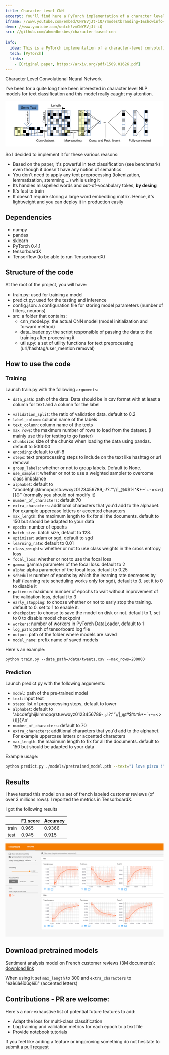 ```yaml
---
title: Character Level CNN
excerpt: You'll find here a PyTorch implementation of a character level CNN for text classification by Zhang and Lecun (2015).
iframe: //www.youtube.com/embed/CNY8VjJt-iQ/?modestbranding=1&showinfo=0&autohide=1&rel=0
demo: //www.youtube.com/watch?v=CNY8VjJt-iQ
src: //github.com/ahmedbesbes/character-based-cnn

info:
  idea: This is a PyTorch implementation of a character-level convolutional neural network for text classification.
  tech: [PyTorch]
  links:
    - [Original paper, https://arxiv.org/pdf/1509.01626.pdf]
---
```


Character Level Convolutional Neural Network

I've been for a quite long time been interested in character level NLP models for text classification and this model really caught my attention.

<img src="./images/character-level-cnn/character_cnn.png">

So I decided to implement it for these various reasons:

- Based on the paper, it's powerful in text classification (see benchmark) even though it doesn't have any notion of semantics
- You don't need to apply any text preprocessing (tokenization, lemmatization, stemming ...) while using it
- Its handles misspelled words and out-of-vocabulary tokes, **by desing**
- It's fast to train
- It doesn't require storing a large word embedding matrix. Hence, it's lightweight and you can deploy it in production easily

## Dependencies

- numpy
- pandas
- sklearn
- PyTorch 0.4.1
- tensorboardX
- Tensorflow (to be able to run TensorboardX)

## Structure of the code

At the root of the project, you will have:

- train.py: used for training a model
- predict.py: used for the testing and inference
- config.json: a configuration file for storing model parameters (number of filters, neurons)
- src: a folder that contains:
    * cnn_model.py: the actual CNN model (model initialization and forward method)
    * data_loader.py: the script responsible of passing the data to the training after processing it
    * utils.py: a set of utility functions for text preprocessing (url/hashtag/user_mention removal)

## How to use the code

### Training

Launch train.py with the following `arguments`:

* `data_path`: path of the data. Data should be in csv format with at least a column for text and a column for the label
- `validation_split`: the ratio of validation data. default to 0.2
- `label_column`: column name of the labels
- `text_column`: column name of the texts 
- `max_rows`: the maximum number of rows to load from the dataset. (I mainly use this for testing to go faster)
- `chunksize`: size of the chunks when loading the data using pandas. default to 500000
- `encoding`: default to utf-8
- `steps`: text preprocessing steps to include on the text like hashtag or url removal
- `group_labels`: whether or not to group labels. Default to None.
- `use_sampler`: whether or not to use a weighted sampler to overcome class imbalance
- `alphabet`: default to "abcdefghijklmnopqrstuvwxyz0123456789,;.!?:'\"/\\|_@#$%^&*~\`+-=<>()[]{}" (normally you should not modify it)
- `number_of_characters`: default 70
- `extra_characters`: additional characters that you'd add to the alphabet. For example uppercase letters or accented characters
- `max_length`: the maximum length to fix for all the documents. default to 150 but should be adapted to your data
- `epochs`: number of epochs 
- `batch_size`: batch size, default to 128.
- `optimizer`: adam or sgd, default to sgd
- `learning_rate`: default to 0.01
- `class_weights`: whether or not to use class weights in the cross entropy loss
- `focal_loss`: whether or not to use the focal loss
- `gamma`: gamma parameter of the focal loss. default to 2 
- `alpha`: alpha parameter of the focal loss. default to 0.25
- `schedule`: number of epochs by which the learning rate decreases by half (learning rate scheduling works only for sgd), default to 3. set it to 0 to disable it
- `patience`: maximum number of epochs to wait without improvement of the validation loss, default to 3
- `early_stopping`: to choose whether or not to early stop the training. default to 0. set to 1 to enable it.
- `checkpoint`: to choose to save the model on disk or not. default to 1, set to 0 to disable model checkpoint
- `workers`: number of workers in PyTorch DataLoader, default to 1
- `log_path`: path of tensorboard log file
- `output`: path of the folder where models are saved
- `model_name`: prefix name of saved models

Here's an example:

```shell
python train.py --data_path=/data/tweets.csv --max_rows=200000
```

### Prediction

Launch predict.py with the following arguments:

- `model`: path of the pre-trained model
- `text`: input text
- `steps`: list of preprocessing steps, default to lower
- `alphabet`: default to 'abcdefghijklmnopqrstuvwxyz0123456789-,;.!?:\'"\\/|_@#$%^&*~`+-=<>()[]{}\n'
- `number_of_characters`: default to 70
- `extra_characters`: additional characters that you'd add to the alphabet. For example uppercase letters or accented characters
- `max_length`: the maximum length to fix for all the documents. default to 150 but should be adapted to your data

Example usage:

```bash
python predict.py ./models/pretrained_model.pth --text="I love pizza !" --max_length=150
```


## Results

I have tested this model on a set of french labeled customer reviews (of over 3 millions rows). I reported the metrics in TensorboardX. 

I got the following results

||F1 score|Accuracy|
|-|-|-|
|train|0.965|0.9366|
|test|0.945|0.915|

<img src="./images/character-level-cnn/training_metrics.png">


## Download pretrained models

Sentiment analysis model on French customer reviews (3M documents): [download link](https://drive.google.com/file/d/1pmzeac-Vx07ScBL0S-xJ5EqRJYGdtWvh/view?usp=sharing)

When using it set `max_length` to 300 and `extra_characters` to "éàèùâêîôûçëïü" (accented letters)


## Contributions - PR are welcome:

Here's a non-exhaustive list of potential future features to add:

- Adapt the loss for multi-class classification 
- Log training and validation metrics for each epoch to a text file
- Provide notebook tutorials

If you feel like adding a feature or impproving something do not hesitate to submit a [pull request](https://github.com/ahmedbesbes/character-based-cnn/pulls)